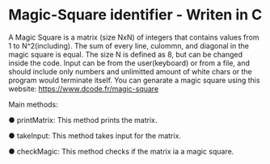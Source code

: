 # Magic-Square identifier - Writen in C

A Magic Square is a matrix (size NxN) of integers that contains values from 1 to N^2(including).
The sum of every line, culommn, and diagonal in the magic square is equal.
The size N is defined as 8, but can be changed inside the code.
Input can be from the user(keyboard) or from a file,
and should include only numbers and unlimitted amount of white chars or the program would terminate itself.
You can genarate a magic square using this website:
https://www.dcode.fr/magic-square

Main methods:

● printMatrix: This method prints the matrix.

● takeInput: This method takes input for the matrix.

● checkMagic: This method checks if the matrix ia a magic square.
